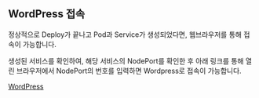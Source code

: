 ## WordPress 접속

정상적으로 Deploy가 끝나고 Pod과 Service가 생성되었다면, 웹브라우저를 통해 접속이 가능합니다.

생성된 서비스를 확인하여, 해당 서비스의 NodePort를 확인한 후 아래 링크를 통해 열린 브라우저에서 NodePort의 번호를 입력하면 Wordpress로 접속이 가능합니다.

[WordPress]({{TRAFFIC_SELECTOR}})
